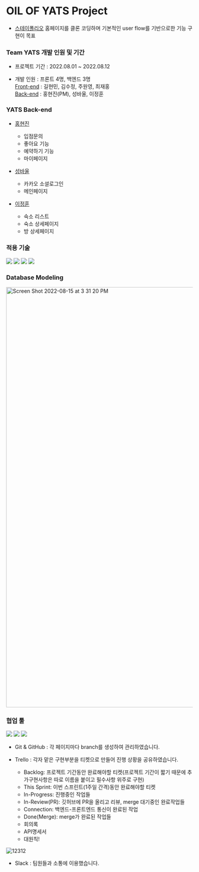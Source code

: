 # OIL OF YATS Project

- [스테이폴리오](https://www.stayfolio.com/en) 홈페이지를 클론 코딩하며 기본적인 user flow를 기반으로한 기능 구현이 목표


### Team YATS 개발 인원 및 기간

- 프로젝트 기간 : 2022.08.01 ~ 2022.08.12

- 개발 인원 : 프론트 4명, 백엔드 3명<br>
[Front-end](https://github.com/wecode-bootcamp-korea/35-2nd-YATS-frontend) : 길현민, 김수정, 주원영, 최재홍<br>
[Back-end](https://github.com/wecode-bootcamp-korea/35-2nd-YATS-backend) : 홍현진(PM), 성바울, 이정훈 

### YATS Back-end

- [홍현진](https://github.com/hjz1010)
  - 입점문의 
  - 좋아요 기능
  - 예약하기 기능
  - 마이페이지 

- [성바울](https://github.com/bawoool)
  - 카카오 소셜로그인
  - 메인페이지

- [이정훈](https://github.com/fkelfk)
  - 숙소 리스트
  - 숙소 상세페이지
  - 방 상세페이지

  
  
### 적용 기술

<img src="https://img.shields.io/badge/python-3776AB?style=flat-square&logo=python&logoColor=white"> <img src="https://img.shields.io/badge/django-092E20?style=flat-square&logo=django&logoColor=white"> <img src="https://img.shields.io/badge/MySQL-4479A1?style=flat-square&logo=MySQL&logoColor=white"> <img src="https://img.shields.io/badge/Amazon AWS-232F3E?style=flat-square&logo=Amazon%20AWS&logoColor=white"/>


### Database Modeling



<img width="1132" alt="Screen Shot 2022-08-15 at 3 31 20 PM" src="https://user-images.githubusercontent.com/96477657/184587424-7db57663-ef6d-445e-b460-bb7b025b8d47.png">


### 협업 툴

<img src="https://img.shields.io/badge/trello-0052CC?style=flat-square&logo=trello&logoColor=white"> <img src="https://img.shields.io/badge/slack-4A154B?style=flat-square&logo=slack&logoColor=white">
<img src="https://img.shields.io/badge/github-181717?style=flat-square&logo=github&logoColor=white">

- Git & GitHub : 각 페이지마다 branch를 생성하여 관리하였습니다.

- Trello : 각자 맡은 구현부분을 티켓으로 만들어 진행 상황을 공유하였습니다.
  - Backlog: 프로젝트 기간동안 완료해야할 티켓(프로젝트 기간이 짧기 때문에 추가구현사항은 따로 이름을 붙이고 필수사항 위주로 구현)
  - This Sprint: 이번 스프린트(1주일 간격)동안 완료해야할 티켓
  - In-Progress: 진행중인 작업들
  - In-Review(PR): 깃허브에 PR을 올리고 리뷰, merge 대기중인 완료작업들
  - Connection: 백엔드-프론트엔드 통신이 완료된 작업
  - Done(Merge): merge가 완료된 작업들
  - 회의록
  - API명세서
  - 대원칙!
  
![12312](https://user-images.githubusercontent.com/96477657/184593943-fd6cba34-3795-4244-9412-acfd404fb3b5.gif)

  


- Slack : 팀원들과 소통에 이용했습니다.



